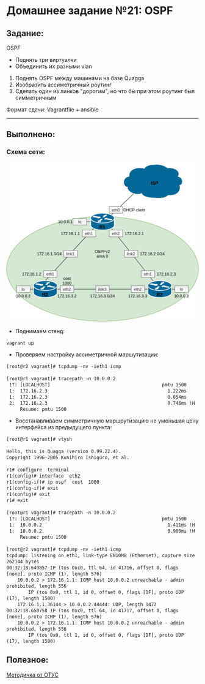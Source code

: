 # **Домашнее задание №21: OSPF**

## **Задание:**

OSPF
- Поднять три виртуалки
- Объединить их разными vlan
1. Поднять OSPF между машинами на базе Quagga
2. Изобразить ассиметричный роутинг
3. Сделать один из линков "дорогим", но что бы при этом роутинг был симметричным

Формат сдачи:
Vagrantfile + ansible

---

## **Выполнено:**

### Схема сети:

![Схема сети](ospfv2.png)

- Поднимаем стенд:
```
vagrant up
```

- Проверяем настройку ассиметричной маршутизации:
```
[root@r2 vagrant]# tcpdump -nv -ieth1 icmp

[root@r1 vagrant]# tracepath -n 10.0.0.2
 1?: [LOCALHOST]                                         pmtu 1500
 1:  172.16.2.3                                            1.222ms
 1:  172.16.2.3                                            0.854ms
 2:  172.16.2.3                                            0.746ms !H
     Resume: pmtu 1500
```

- Восстанавливаем симметричную маршрутизацию не уменьшая цену интерфейса из предыдущего пункта:
```
[root@r1 vagrant]# vtysh

Hello, this is Quagga (version 0.99.22.4).
Copyright 1996-2005 Kunihiro Ishiguro, et al.

r1# configure  terminal
r1(config)# interface  eth2
r1(config-if)# ip ospf  cost  1000
r1(config-if)# exit
r1(config)# exit
r1# exit

[root@r1 vagrant]# tracepath -n 10.0.0.2
 1?: [LOCALHOST]                                         pmtu 1500
 1:  10.0.0.2                                              1.411ms !H
 1:  10.0.0.2                                              0.900ms !H
     Resume: pmtu 1500

[root@r2 vagrant]# tcpdump -nv -ieth1 icmp
tcpdump: listening on eth1, link-type EN10MB (Ethernet), capture size 262144 bytes
00:32:18.649857 IP (tos 0xc0, ttl 64, id 41716, offset 0, flags [none], proto ICMP (1), length 576)
    10.0.0.2 > 172.16.1.1: ICMP host 10.0.0.2 unreachable - admin prohibited, length 556
        IP (tos 0x0, ttl 1, id 0, offset 0, flags [DF], proto UDP (17), length 1500)
    172.16.1.1.36144 > 10.0.0.2.44444: UDP, length 1472
00:32:18.650758 IP (tos 0xc0, ttl 64, id 41717, offset 0, flags [none], proto ICMP (1), length 576)
    10.0.0.2 > 172.16.1.1: ICMP host 10.0.0.2 unreachable - admin prohibited, length 556
        IP (tos 0x0, ttl 1, id 0, offset 0, flags [DF], proto UDP (17), length 1500)
```

## **Полезное:**

[Методичка от ОТУС](https://github.com/mbfx/otus-linux-adm/blob/master/dynamic_routing_guideline/README.md)
